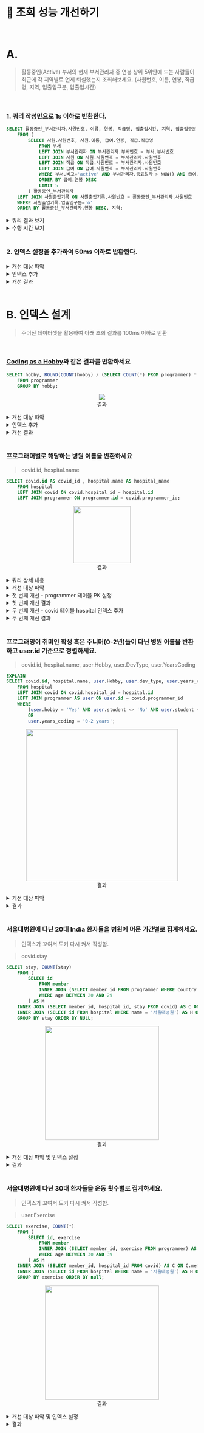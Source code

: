 # 🚀 조회 성능 개선하기

<br>

# A. 

> 활동중인(Active) 부서의 현재 부서관리자 중 연봉 상위 5위안에 드는 사람들이 최근에 각 지역별로 언제 퇴실했는지 조회해보세요.
> (사원번호, 이름, 연봉, 직급명, 지역, 입출입구분, 입출입시간)

<br>

### 1. 쿼리 작성만으로 1s 이하로 반환한다.

```sql
SELECT 활동중인_부서관리자.사원번호, 이름, 연봉, 직급명, 입출입시간, 지역, 입출입구분
	FROM (
		SELECT 사원.사원번호, 사원.이름, 급여.연봉, 직급.직급명
			FROM 부서
			LEFT JOIN 부서관리자 ON 부서관리자.부서번호 = 부서.부서번호
			LEFT JOIN 사원 ON 사원.사원번호 = 부서관리자.사원번호
			LEFT JOIN 직급 ON 직급.사원번호 = 부서관리자.사원번호
			LEFT JOIN 급여 ON 급여.사원번호 = 부서관리자.사원번호
			WHERE 부서.비고='active' AND 부서관리자.종료일자 > NOW() AND 급여.종료일자 > NOW() AND 직급.종료일자 > NOW()
			ORDER BY 급여.연봉 DESC
			LIMIT 5
		) 활동중인_부서관리자
	LEFT JOIN 사원출입기록 ON 사원출입기록.사원번호 = 활동중인_부서관리자.사원번호
    WHERE 사원출입기록.입출입구분='o'
    ORDER BY 활동중인_부서관리자.연봉 DESC, 지역;
```

<details>
  <summary>쿼리 결과 보기</summary>
  <p align="center">
  	<img src="./image/a_query_result.png"
	</p>
	요구사항에 있는 결과와 동일
</details>

<details>
  <summary>수행 시간 보기</summary>
  <p align="center">
    <img src="./image/a_query_duration.png">
  </p>
  1s 이하
</details>
<br>

### 2. 인덱스 설정을 추가하여 50ms 이하로 반환한다.

<details>
<summary>개선 대상 파악</summary>
<p align="center">
<img src="./image/a_index_problem.png">
</p> 
쿼리 성능 저하의 가장 큰 원인은 `사원출입기록` 테이블을 조인할 시, 테이플 풀 스캔하기 때문.
</details>
<details>
  <summary>인덱스 추가</summary>
  <ul>
      <li><code>CREATE INDEX `idx_사원번호` ON `사원출입기록` (사원번호)</code></li>
  </ul>
</details>


<details>
  <summary>개선 결과</summary>
  <p align="center">
    <img src="./image/a_index_result_explain.png"
  </p>
  <p align="center">
  	<img src="./image/a_index_result.png"
  </p>
  요구사항인 50 ms보다 적게 걸리는 것을 볼 수 있다.
</details>
<br>

# B. 인덱스 설계

> 주어진 데이터셋을 활용하여 아래 조회 결과를 100ms 이하로 반환

<br>

### [Coding as a Hobby]()와 같은 결과를 반환하세요

```sql
SELECT hobby, ROUND(COUNT(hobby) / (SELECT COUNT(*) FROM programmer) * 100, 1) as percent
	FROM programmer
    GROUP BY hobby;
```

<p align="center"><img src="./image/b_1_result.png"><br>결과</p>

<details>
  <summary>개선 대상 파악</summary>
  <p align="center">
    <img src="./image/b_1_problem_result.png"
  </p>
보시다싶이 성능이 좋지 않다. (요구사항 만족 불가)<br>
그 이유는 테이플 풀 스캔이 발생하기 때문이라 판단.<br>
  <p align="center">
    <img src="./image/b_1_problem_explain.png"
  </p>
</details>
<details>
  <summary>인덱스 추가</summary>
  <ul>
    <li>hobby 컬럼에 대한 인덱싱 추가 + programmer 테이블 id를 PK로 설정</li>
    <li><code>CREATE INDEX `idx_hobby` ON `programmer` (hobby);</code></li>
  </ul>
</details>


<details>
  <summary>개선 결과</summary>
  <p align="center"><img src="./image/b_1_solve_result.png"></p>
  <br>
  100ms보다 적은 시간이 소요되므로 성공.<br><br>
  <p align="center"><img src="./image/b_1_solve_explain.png"></p>
  <br>
  테이블 풀 스캔이 인덱스 풀 스캔으로 변경된 것을 볼 수 있다.
</details>
<br>

### 프로그래머별로 해당하는 병원 이름을 반환하세요

> covid.id, hospital.name

```sql
SELECT covid.id AS covid_id , hospital.name AS hospital_name
	FROM hospital
    LEFT JOIN covid ON covid.hospital_id = hospital.id
    LEFT JOIN programmer ON programmer.id = covid.programmer_id;
```

<p align="center">
  <img src="./image/b_2_result.png" width="150"><br>결과
</p>



<details>
	<summary>쿼리 상세 내용</summary>
	쿼리에서 왜 저렇게 JOIN을 구성했을까? 바로 드라이브 테이블, 드리븐 테이블 개념때문이다.
	<br><br>
  각 테이블별로 row 개수를 파악해보니, hospital -> programmer -> covid 순으로 많다.
  <br><br>
  hospital은 로우가 32개밖에 안되므로, hospital을 테이블 풀 스캔하고 나머지를 인덱스를 걸어 JOIN하려고 함.
</details>


<details>
  <summary>개선 대상 파악</summary>
  <p align="center">
    <img src="./image/b_2_problem_1_result.png">
  </p>
  <br>
  성능이 굉장히 좋지 않음.<br><br>
  <p align="center">
    <img src="./image/b_2_problem_1_explain.png">
  </p>
  <br>
  실행 계획을 보니 join 작업 모두 테이블 풀 스캔을 하고 있다.
  <br><br>
  인덱싱을 통해 문제 해결해야함.
</details>

<details>
  <summary>첫 번째 개선 - programmer 테이블 PK 설정</summary>
  우선은 covid -> programmer join로 인한 programmer 테이블 풀 스캔 문제를 해결하기로 계획함.
  <br><br>
  그래서 programmer.id에 PK값 설정
  <br><br>
  나머지 두 테이블에도 id에 PK값 설정해줌
  <br>
  (현재는 큰 의미 없지만, 그래도 PK의미를 가진 컬럼이라 생각들어 설정해줌)
  <br>
</details>

<details>
  <summary>첫 번째 개선 결과</summary>
  <br>
    <p align="center">
    <img src="./image/b_2_solve_1_explain.png"
  </p><br><br>
  programmer 테이블을 탐색할 때 테이블 풀 스캔 없이, 인덱싱을 통해 바로 가져오는 것을 볼 수 있음 (뿌듯)
  <br><br>
  <p align="center">
    <img src="./image/b_2_solve_1_result.png"
  </p><br><br>
  오! 확실히 로우 개수가 비교적 많은 programmer의 테이블 풀 스캔을 인덱스로 해결하니 결과가 훨씬 좋아짐.    
</details>
<details>
  <summary>두 번째 개선 - covid 테이블 hospital 인덱스 추가</summary>
  <br>
  hospital -> covid join할 때 covid에서 테이블 풀 스캔 문제 발생하는 것도 해결하기로 계획함.
  <br><br>
  그래서 covid.hospital_id에 인덱스 추가 해줌
  <br><br>
  <code>CREATE INDEX `idx_hospital_id` ON `covid` (hospital_id);</code>
  <br><br>
</details>

<details>
  <summary>두 번째 개선 결과</summary>
  <br>
  <p align="center">
    <img src="./image/b_2_solve_2_explain.png"
  </p><br><br>
  covid도 테이블 풀 스캔이 아닌 인덱싱을 통해 랜덤 I/O로 데이터를 가져온다 (뿌듯)
  <br><br>
  <p align="center">
    <img src="./image/b_2_solve_2_result.png"
  </p><br><br>
  이미 성능이 좋았음으로, 성능상에 비약적인 개선은 없지만, 평균 값이 훨씬 낮아졌다.
</details>

<br>

### 프로그래밍이 취미인 학생 혹은 주니머(0-2년)들이 다닌 병원 이름을 반환하고 user.id 기준으로 정렬하세요. 

> covid.id, hospital.name, user.Hobby, user.DevType, user.YearsCoding

```sql
EXPLAIN
SELECT covid.id, hospital.name, user.Hobby, user.dev_type, user.years_coding
	FROM hospital
    LEFT JOIN covid ON covid.hospital_id = hospital.id
    LEFT JOIN programmer AS user ON user.id = covid.programmer_id
    WHERE 
		(user.hobby = 'Yes' AND user.student <> 'No' AND user.student <> 'NA')
        OR
        user.years_coding = '0-2 years';
```

<p align="center">
  <img src="./image/b_3_result.png" width="400"><br>결과
</p>

<details>
  <summary>개선 대상 파악</summary>
  위에서 이미 PK 설정과 인덱스 설정을 다 해줬으므로, 따로 해줄 것은 없었음.
</details>

<details>
  <summary>결과</summary>
  <p align="center">
    <img src="./image/b_3_solve_explain.png">
  </p><br><br>
  바로 윗 문제에서 인덱스 설정을 다 해줘서 크게 해줄 것은 없었다.
  <br><br>
  쿼리의 JOIN 순서도 최대한 조회를 적게 하도록 작성해서, 로우 개수가 가장 적은 hospital만 테이블 풀 스캔이 발생하는 것을 볼 수 있음.<br><br>
  <p align="center">
    <img src="./image/b_3_solve_result.png">
  </p><br><br>
  결과도 좋다!
</details>

<br>

### 서울대병원에 다닌 20대 India 환자들을 병원에 머문 기간별로 집계하세요.

> 인덱스가 꼬여서 도커 다시 켜서 작성함.

> covid.stay

```sql
SELECT stay, COUNT(stay)
	FROM (
		SELECT id
			FROM member
			INNER JOIN (SELECT member_id FROM programmer WHERE country = 'India') AS P ON P.member_id = id
			WHERE age BETWEEN 20 AND 29
		) AS M
	INNER JOIN (SELECT member_id, hospital_id, stay FROM covid) AS C ON C.member_id = M.id
	INNER JOIN (SELECT id FROM hospital WHERE name = '서울대병원') AS H ON H.id = C.hospital_id
	GROUP BY stay ORDER BY NULL;
```

<p align="center">
  <img src="./image/b_4_result.png" width="300"><br>결과
</p>

<details>
  <summary>개선 대상 파악 및 인덱스 설정</summary>
  개선 대상은 사실 전체. 하나하나 테스트하였고, 최대한 인덱스를 이용하도록 작성함.
  <br><br>
  <ul>
    <li><code>hospital.name</code> varchar 수정 후 <code>id</code> PK로 설정 및 <code>name</code>인덱스 (unique)설정</li>
    <li><code>covid.hospital_id</code>인덱스 설정</li>
    <li><code>programmer.member_id</code>인덱스 설정</li>
    <li><code>member.age</code>인덱스 설정</li>
</ul>
</details>

<details>
  <summary>결과</summary>
  <p align="center">
    <img src="./image/b_4_solve_explain_view.png">
  </p>
  <br><br>
  <p align="center">
    <img src="./image/b_4_solve_result.png">
  </p>
</details>

<br>

### 서울대병원에 다닌 30대 환자들을 운동 횟수별로 집계하세요.

> 인덱스가 꼬여서 도커 다시 켜서 작성함.

> user.Exercise

```sql
SELECT exercise, COUNT(*)
	FROM (
		SELECT id, exercise
			FROM member
            INNER JOIN (SELECT member_id, exercise FROM programmer) AS P ON P.member_id = id
            WHERE age BETWEEN 30 AND 39
		) AS M
	INNER JOIN (SELECT member_id, hospital_id FROM covid) AS C ON C.member_id = M.id
    INNER JOIN (SELECT id FROM hospital WHERE name = '서울대병원') AS H ON H.id = C.hospital_id
    GROUP BY exercise ORDER BY null;
```

<p align="center">
  <img src="./image/b_5_result.png" width="300"><br>결과
</p>

<details>
  <summary>개선 대상 파악 및 인덱스 설정</summary>
  <br><br>
  <ul>
    <li><code>hospital.name</code> varchar 수정 후 <code>id</code> PK로 설정 및 <code>name</code>인덱스 (unique)설정</li>
    <li><code>covid.hospital_id</code>인덱스 설정</li>
    <li><code>programmer.member_id</code>인덱스 설정</li>
    <li><code>member.age</code>인덱스 설정</li>
</ul>
</details>

<details>
  <summary>결과</summary>
  <p align="center">
    <img src="./image/b_5_solve_explain_view.png">
  </p>
  <br><br>
  <p align="center">
    <img src="./image/b_5_solve_result.png">
  </p>
</details>

